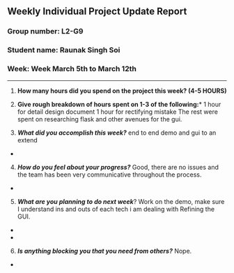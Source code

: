 ## Weekly Individual Project Update Report
### Group number: L2-G9
### Student name: Raunak Singh Soi
### Week: Week March 5th to March 12th
___
1. **How many hours did you spend on the project this week? (4-5 HOURS)**

2. **Give rough breakdown of hours spent on 1-3 of the following:***
    1 hour for detail design document
    1 hour for rectifying mistake
    The rest were spent on researching flask and other avenues for the gui.
   
3. ***What did you accomplish this week?*** 
    end to end demo and gui to an extend
  - 
4. ***How do you feel about your progress?*** 
     Good, there are no issues and the team has been very communicative throughout the process.
  - 
5. ***What are you planning to do next week***? 
     Work on the demo, make sure I understand ins and outs of each tech i am dealing with
     Refining the GUI.
  - 
  - 
6. ***Is anything blocking you that you need from others?*** 
     Nope.
  - 
